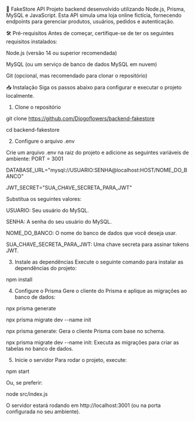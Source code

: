 🛒 FakeStore API
Projeto backend desenvolvido utilizando Node.js, Prisma, MySQL e JavaScript. Esta API simula uma loja online fictícia, fornecendo endpoints para gerenciar produtos, usuários, pedidos e autenticação.

🛠️ Pré-requisitos
Antes de começar, certifique-se de ter os seguintes requisitos instalados:

Node.js (versão 14 ou superior recomendada)

MySQL (ou um serviço de banco de dados MySQL em nuvem)

Git (opcional, mas recomendado para clonar o repositório)

📥 Instalação
Siga os passos abaixo para configurar e executar o projeto localmente.

1. Clone o repositório

git clone https://github.com/Diogoflowers/backend-fakestore

cd backend-fakestore

2. Configure o arquivo .env

Crie um arquivo .env na raiz do projeto e adicione as seguintes variáveis de ambiente:
PORT = 3001

DATABASE_URL="mysql://USUARIO:SENHA@localhost:HOST/NOME_DO_BANCO"

JWT_SECRET="SUA_CHAVE_SECRETA_PARA_JWT"

Substitua os seguintes valores:

USUARIO: Seu usuário do MySQL.

SENHA: A senha do seu usuário do MySQL.

NOME_DO_BANCO: O nome do banco de dados que você deseja usar.

SUA_CHAVE_SECRETA_PARA_JWT: Uma chave secreta para assinar tokens JWT.

3. Instale as dependências
Execute o seguinte comando para instalar as dependências do projeto:

npm install

4. Configure o Prisma
Gere o cliente do Prisma e aplique as migrações ao banco de dados:

npx prisma generate

npx prisma migrate dev --name init

npx prisma generate: Gera o cliente Prisma com base no schema.

npx prisma migrate dev --name init: Executa as migrações para criar as tabelas no banco de dados.

5. Inicie o servidor
Para rodar o projeto, execute:

npm start

Ou, se preferir:

node src/index.js

O servidor estará rodando em http://localhost:3001 (ou na porta configurada no seu ambiente).

